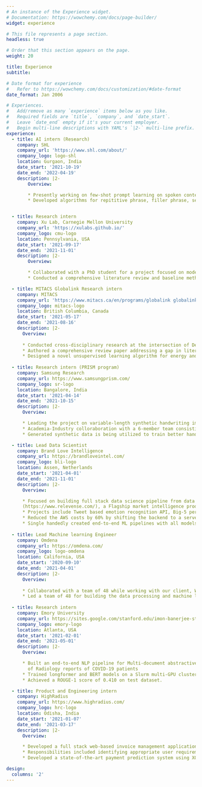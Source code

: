 ```yaml
---
# An instance of the Experience widget.
# Documentation: https://wowchemy.com/docs/page-builder/
widget: experience

# This file represents a page section.
headless: true

# Order that this section appears on the page.
weight: 20

title: Experience
subtitle:

# Date format for experience
#   Refer to https://wowchemy.com/docs/customization/#date-format
date_format: Jan 2006

# Experiences.
#   Add/remove as many `experience` items below as you like.
#   Required fields are `title`, `company`, and `date_start`.
#   Leave `date_end` empty if it's your current employer.
#   Begin multi-line descriptions with YAML's `|2-` multi-line prefix.
experience:
  - title: AI intern (Research)
    company: SHL
    company_url: 'https://www.shl.com/about/'
    company_logo: logo-shl
    location: Gurgaon, India
    date_start: '2021-10-19'
    date_end: '2022-04-19'
    description: |2-
        Overview: 

        * Presently working on few-shot prompt learning on spoken content, for SHL's Interview Intelligence platform.
        * Developed algorithms for repititive phrase, filler phrase, self introduction and organization introduction detection.


  - title: Research intern
    company: Xu Lab, Carnegie Mellon University
    company_url: 'https://xulabs.github.io/'
    company_logo: cmu-logo
    location: Pennsylvania, USA
    date_start: '2021-09-17'
    date_end: '2021-11-01'
    description: |2-
        Overview:

        * Collaborated with a PhD student for a project focused on modeling continuous conformational changes in cryo-ET images with Unsupervised representation learning under the supervision of Dr. Min Xu.
        * Conducted a comprehensive literature review and baseline method implementations.

  - title: MITACS Globalink Research intern
    company: MITACS
    company_url: 'https://www.mitacs.ca/en/programs/globalink globalink-research-internship'
    company_logo: mitacs-logo
    location: British Columbia, Canada
    date_start: '2021-05-17'
    date_end: '2021-08-16'
    description: |2-
      Overview:
      
      * Conducted cross-disciplinary research at the intersection of Deep learning and wireless communications, under the supervision of Dr. Omer Waqar from Thompson River's University, Canada. 
      * Authored a comprehensive review paper addressing a gap in literature on the bi-directional interplay of Federated learning and wireless communications, accepted at the journal - **Transactions on Emerging Telecommunications Technologies**.
      * Designed a novel unsupervised learning algorithm for energy and power optimization in UAV networks. The paper was presented at IEEE UEMCON 2021, and recieved the *Best Presenter award*.
  
  - title: Research intern (PRISM program)
    company: Samsung Research
    company_url: https://www.samsungprism.com/
    company_logo: sr-logo
    location: Bangalore, India
    date_start: '2021-04-14'
    date_end: '2021-10-15'
    description: |2-
      Overview:

      * Leading the project on variable-length synthetic handwriting image generation using Generative Adversarial networks.
      * Academia-Industry colloraboration with a 6-member team consisting of myself, another student, Prof. Vimal Srivastava, Prof. Manoranjan Kumar and two mentors from Samsung Research, Bangalore.
      * Generated synthetic data is being utilized to train better handwritten text recognition (HTR) models for HTR feature in Samsung smartphone's OCR system.

  - title: Lead Data Scientist
    company: Brand Love Intelligence
    company_url: https://brandloveintel.com/
    company_logo: bli-logo
    location: Assen, Netherlands
    date_start: '2021-04-01'
    date_end: '2021-11-01'
    description: |2-
      Overview:

      * Focused on building full stack data science pipeline from data collection to model deployment for powering the AI engine of Relevense
      (https://www.relevense.com/), a Flagship market intelligence product co-funded with grants of the **Europees Fonds voor Regionale Ontwikkeling (EFRO)** and **Samenwerkingsverband Noord Nederland (SNN)**.
      * Projects include Tweet based emotion recognition API, Big-5 personality classication API, Facial expression recognition, Receptive audience recommendation system.
      * Reduced the AWS costs by 60% by shifting the backend to a serverless architecture with multiple Lambda functions, DynamoDB, Timestream and S3.
      * Single handedly created end-to-end ML pipelines with all models beyond 95% accuracy along with efficient monitoring of out of training distribution inference events.
    
  - title: Lead Machine learning Engineer
    company: Omdena
    company_url: https://omdena.com/
    company_logo: logo-omdena
    location: California, USA
    date_start: '2020-09-10'
    date_end: '2021-04-01'
    description: |2-
      Overview:
      
      * Collaborated with a team of 48 while working with our client, World Resources Institute (https://www.wri.org/) on a project leveraging NLP to find geographical locations with climate hazards and potential gaps for minimizing climate change impacts across the globe. Deployed a dashboard designed with Streamlit for easy inference. Technical blog on the project: https://omdena.com/blog/climate-change-impacts/ .
      * Led a team of 48 for building the data processing and machine learning backend for a Dutch client's market intelligence product. **Got a full-time offer from the client due to extraordinary contributions in the project**.
  
  - title: Research intern
    company: Emory University
    company_url: https://sites.google.com/stanford.edu/imon-banerjee-stanford/home
    company_logo: emory-logo
    location: Atlanta, USA
    date_start: '2021-02-01'
    date_end: '2021-05-01'
    description: |2-
      Overview:

      * Built an end-to-end NLP pipeline for Multi-document abstractive summarization
        of Radiology reports of COVID-19 patients
      * Trained longformer and BERT models on a Slurm multi-GPU cluster in an HIPAA protected server.
      * Achieved a ROUGE-1 score of 0.410 on test dataset.

  - title: Product and Engineering intern
    company: HighRadius
    company_url: https://www.highradius.com/
    company_logo: hrc-logo
    location: Odisha, India
    date_start: '2021-01-07'
    date_end: '2021-03-17'
    description: |2-
      Overview: 

      * Developed a full stack web-based invoice management application following an end-to-end Data science product development lifecycle guided by mentors.
      * Responsibilities included identifying appropriate user requirements, designing a great user experience and building appropriate data pipelines and machine learning models along with relevant UI components and backend design.
      * Developed a state-of-the-art payment prediction system using XGboost regression, with a root-mean-squared error of 0.1 on 5-fold cross validation.

design:
  columns: '2'
---
```

